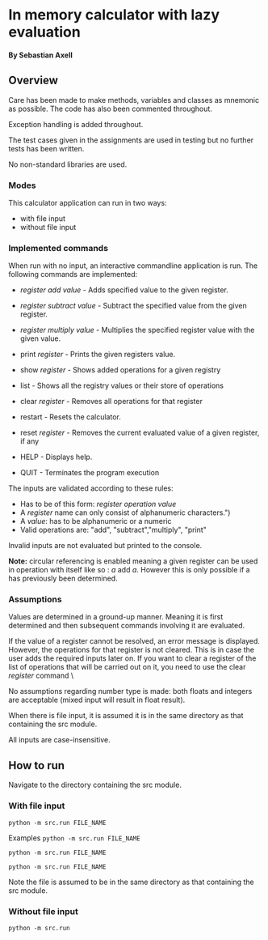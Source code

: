 # In memory calculator with lazy evaluation
#### By Sebastian Axell

## Overview
Care has been made to make methods, variables and classes as mnemonic as possible.
The code has also been commented throughout.

Exception handling is added throughout.

The test cases given in the assignments are used in testing but
no further tests has been written.

No non-standard libraries are used.

### Modes

This calculator application can run in two ways: 
- with file input
- without file input

### Implemented commands

When run with no input, an interactive commandline application is run. 
The following commands are implemented:
* _register_ _add_ _value_ - Adds specified value to the given register.
* _register_ _subtract_ _value_ - Subtract the specified value from the given register.
* _register_ _multiply_ _value_ - Multiplies the specified register value with the given value.
* print _register_ - Prints the given registers value.
* show _register_ - Shows added operations for a given registry
* list - Shows all the registry values or their store of operations
* clear _register_ - Removes all operations for that register
* restart - Resets the calculator.
* reset _register_ - Removes the current evaluated value of a given register, if any

* HELP - Displays help.
* QUIT - Terminates the program execution

The inputs are validated according to these rules:
- Has to be of this form: _register_ _operation_ _value_
- A _register_ name can only consist of alphanumeric characters.")
- A _value_: has to be alphanumeric or a numeric 
- Valid operations are: "add", "subtract","multiply", "print"

Invalid inputs are not evaluated but printed to the console.

**Note:** circular referencing is enabled meaning a given register can be used
in operation with itself like so : _a_ add _a_. However this is only possible if a has
previously been determined.
### Assumptions
Values are determined in a ground-up manner. Meaning it is first determined
and then subsequent commands involving it are evaluated.

If the value of a register cannot be resolved, an error message is displayed.
However, the operations for that register is not cleared. This is in case
the user adds the required inputs later on. If you want to clear a register of
the list of operations that will be carried out on it, you need to use the 
clear _register_ command
\

No assumptions regarding number type is made:
both floats and integers are acceptable (mixed input will result in float result).

When there is file input, it is assumed it is in the same directory as that containing
the src module.

All inputs are case-insensitive.


## How to run
Navigate to the directory containing the src module.

### With file input
`python -m src.run FILE_NAME`

Examples
`python -m src.run FILE_NAME`

`python -m src.run FILE_NAME`

`python -m src.run FILE_NAME`

Note the file is assumed to be in the same directory as that containing 
the src module.

### Without file input

`python -m src.run`